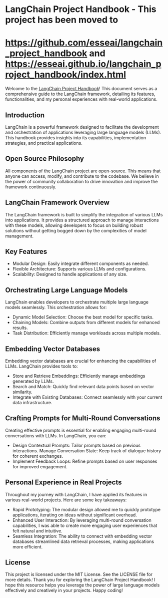 # LangChain Project Handbook - This project has been moved to 
# https://github.com/esseai/langchain_project_handbook and https://esseai.github.io/langchain_project_handbook/index.html

Welcome to the [LangChain Project Handbook](https://j3ffyang.github.io/langchain_project_book)! This document serves as a comprehensive guide to the LangChain framework, detailing its features, functionalities, and my personal experiences with real-world applications.
<!-- Table of Contents
Introduction
Open Source Philosophy
LangChain Framework Overview
Orchestrating Large Language Models
Embedding Vector Databases
Crafting Prompts for Multi-Round Conversations
Personal Experience in Real Projects
Getting Started
Contributing
License -->

## Introduction
LangChain is a powerful framework designed to facilitate the development and orchestration of applications leveraging large language models (LLMs). This handbook provides insights into its capabilities, implementation strategies, and practical applications.

## Open Source Philosophy
All components of the LangChain project are open-source. This means that anyone can access, modify, and contribute to the codebase. We believe in the power of community collaboration to drive innovation and improve the framework continuously.

## LangChain Framework Overview
The LangChain framework is built to simplify the integration of various LLMs into applications. It provides a structured approach to manage interactions with these models, allowing developers to focus on building robust solutions without getting bogged down by the complexities of model management.

## Key Features
- Modular Design: Easily integrate different components as needed.
- Flexible Architecture: Supports various LLMs and configurations.
- Scalability: Designed to handle applications of any size.

## Orchestrating Large Language Models
LangChain enables developers to orchestrate multiple large language models seamlessly. This orchestration allows for:
- Dynamic Model Selection: Choose the best model for specific tasks.
- Chaining Models: Combine outputs from different models for enhanced results.
- Task Distribution: Efficiently manage workloads across multiple models.

## Embedding Vector Databases
Embedding vector databases are crucial for enhancing the capabilities of LLMs. LangChain provides tools to:
- Store and Retrieve Embeddings: Efficiently manage embeddings generated by LLMs.
- Search and Match: Quickly find relevant data points based on vector similarity.
- Integrate with Existing Databases: Connect seamlessly with your current data infrastructure.


## Crafting Prompts for Multi-Round Conversations
Creating effective prompts is essential for enabling engaging multi-round conversations with LLMs. In LangChain, you can:
- Design Contextual Prompts: Tailor prompts based on previous interactions.
Manage Conversation State: Keep track of dialogue history for coherent exchanges.
- Implement Feedback Loops: Refine prompts based on user responses for improved engagement.

## Personal Experience in Real Projects
Throughout my journey with LangChain, I have applied its features in various real-world projects. Here are some key takeaways:
- Rapid Prototyping: The modular design allowed me to quickly prototype applications, iterating on ideas without significant overhead.
- Enhanced User Interaction: By leveraging multi-round conversation capabilities, I was able to create more engaging user experiences that felt natural and intuitive.
- Seamless Integration: The ability to connect with embedding vector databases streamlined data retrieval processes, making applications more efficient.

<!-- Getting Started
To get started with LangChain:
Clone the repository:
bash
git clone https://github.com/yourusername/langchain.git

Install dependencies:
bash
cd langchain
pip install -r requirements.txt

Explore examples in the examples directory to understand how to implement various features.
Contributing
We welcome contributions from everyone! If you have ideas, suggestions, or improvements:
Fork the repository.
Create a new branch for your feature or fix.
Submit a pull request detailing your changes. -->

## License
This project is licensed under the MIT License. See the LICENSE file for more details. Thank you for exploring the LangChain Project Handbook! I hope this resource helps you leverage the power of large language models effectively and creatively in your projects. Happy coding!
